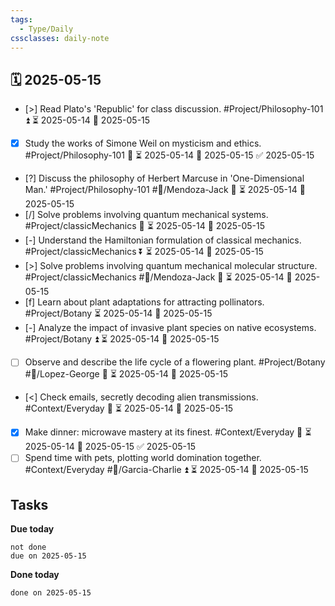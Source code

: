 ```yaml
---
tags:
  - Type/Daily
cssclasses: daily-note
---
```


## 🗓️ 2025-05-15

- [>] Read Plato's 'Republic' for class discussion. #Project/Philosophy-101 ⏫ ⏳ 2025-05-14 📅 2025-05-15
- [x] Study the works of Simone Weil on mysticism and ethics. #Project/Philosophy-101 🔺 ⏳ 2025-05-14 📅 2025-05-15 ✅ 2025-05-15
- [?] Discuss the philosophy of Herbert Marcuse in 'One-Dimensional Man.' #Project/Philosophy-101 #👤/Mendoza-Jack 🔺 ⏳ 2025-05-14 📅 2025-05-15
- [/] Solve problems involving quantum mechanical systems. #Project/classicMechanics 🔽 ⏳ 2025-05-14 📅 2025-05-15
- [-] Understand the Hamiltonian formulation of classical mechanics. #Project/classicMechanics ⏬ ⏳ 2025-05-14 📅 2025-05-15
- [>] Solve problems involving quantum mechanical molecular structure. #Project/classicMechanics #👤/Mendoza-Jack 🔺 ⏳ 2025-05-14 📅 2025-05-15
- [f] Learn about plant adaptations for attracting pollinators. #Project/Botany ⏳ 2025-05-14 📅 2025-05-15
- [-] Analyze the impact of invasive plant species on native ecosystems. #Project/Botany ⏫ ⏳ 2025-05-14 📅 2025-05-15
- [ ] Observe and describe the life cycle of a flowering plant. #Project/Botany #👤/Lopez-George 🔼 ⏳ 2025-05-14 📅 2025-05-15
- [<] Check emails, secretly decoding alien transmissions. #Context/Everyday 🔺 ⏳ 2025-05-14 📅 2025-05-15
- [x] Make dinner: microwave mastery at its finest. #Context/Everyday 🔽 ⏳ 2025-05-14 📅 2025-05-15 ✅ 2025-05-15
- [ ] Spend time with pets, plotting world domination together. #Context/Everyday #👤/Garcia-Charlie ⏫ ⏳ 2025-05-14 📅 2025-05-15

## Tasks

**Due today**

```tasks
not done
due on 2025-05-15
```

**Done today**

```tasks
done on 2025-05-15
```
            